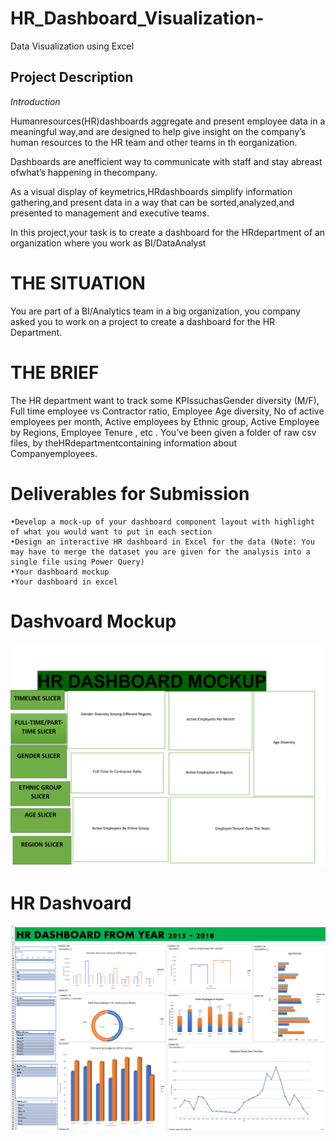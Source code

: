 # HR_Dashboard_Visualization-
Data Visualization using Excel

## Project Description
*Introduction*

   Humanresources(HR)dashboards aggregate and present employee data in a meaningful way,and are designed to help give insight on the company’s human resources to the HR team and other teams in th eorganization.
   
   Dashboards are anefficient way to communicate with staff and stay abreast ofwhat’s happening in thecompany.
   
   As a visual display of keymetrics,HRdashboards simplify information gathering,and present data in a way that can be sorted,analyzed,and presented to management and executive teams.

   In this project,your task is to create a dashboard for the HRdepartment of an organization where you work as BI/DataAnalyst

# THE SITUATION  
  You are part of a BI/Analytics team in a big organization, you company asked you to work on a project to create a dashboard for the HR Department.
# THE BRIEF 
  The HR department want to track some KPIssuchasGender diversity (M/F), Full time employee vs Contractor ratio, Employee Age diversity, No of active employees per month, Active employees by Ethnic group, Active Employee by   Regions, Employee Tenure , etc .
  You’ve been given a folder of raw csv files, by theHRdepartmentcontaining information about Companyemployees.

# Deliverables for Submission
    •Develop a mock-up of your dashboard component layout with highlight of what you would want to put in each section
    •Design an interactive HR dashboard in Excel for the data (Note: You may have to merge the dataset you are given for the analysis into a single file using Power Query)
    •Your dashboard mockup
    •Your dashboard in excel
  # Dashvoard Mockup  
  <p align="center">
  <img src="8565811653278e88d98cec812944d01f-0.png" width="900" alt="accessibility text">
</p>

  # HR Dashvoard   
  <p align="center">
  <img src="Screenshot (97).png" width="1000" alt="accessibility text">
</p>
